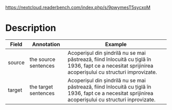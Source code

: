 https://nextcloud.readerbench.com/index.php/s/9pwymesT5sycxoM

# Description
| Field  | Annotation           | Example                                                                                                                                               |
| ------ | -------------------- | ----------------------------------------------------------------------------------------------------------------------------------------------------- |
| source | the source sentences | Acoperișul din șindrilă nu se mai păstrează, fiind înlocuită cu țiglă în 1936, fapt ce a necesitat sprijinirea acoperișului cu structuri improvizate. |
| target | the target sentences | Acoperișul din șindrilă nu se mai păstrează, fiind înlocuită cu țiglă în 1936, fapt ce a necesitat sprijinirea acoperișului cu structuri inprovizate. |
